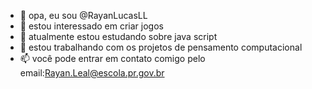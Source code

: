 


- 👋 opa, eu sou @RayanLucasLL
- 👀 estou interessado em criar jogos
- 🌱 atualmente estou estudando sobre java script
- 💞️ estou trabalhando com os projetos de pensamento computacional
- 📫 você pode entrar em contato comigo pelo email:Rayan.Leal@escola.pr.gov.br

<!---
RayanLucasLL/RayanLucasLL is a ✨ special ✨ repository because its `README.md` (this file) appears on your GitHub profile.
You can click the Preview link to take a look at your changes.
--->
